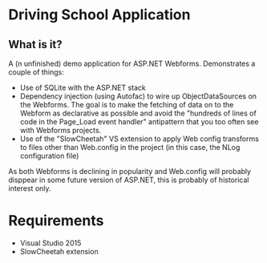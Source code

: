 # Driving School Application
## What is it?

A (n unfinished) demo application for ASP.NET Webforms. Demonstrates a couple of things:

* Use of SQLite with the ASP.NET stack
* Dependency injection (using Autofac) to wire up ObjectDataSources on the Webforms. 
  The goal is to make the fetching of data on to the Webform as declarative as 
  possible and avoid the "hundreds of lines of code in the Page_Load event handler" 
  antipattern that you too often see with Webforms projects.
* Use of the "SlowCheetah" VS extension to apply Web config transforms to files other 
  than Web.config in the project (in this case, the NLog configuration file)

As both Webforms is declining in popularity and Web.config will probably disppear in 
some future version of ASP.NET, this is probably of historical interest only.


# Requirements

* Visual Studio 2015
* SlowCheetah extension
